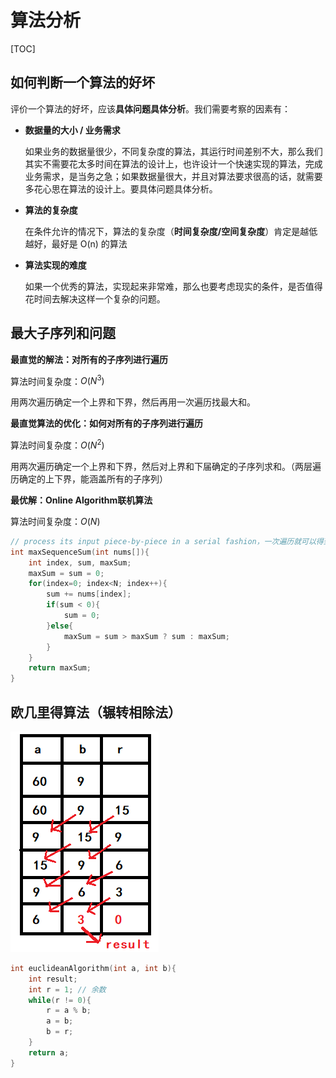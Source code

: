 # 算法分析

[TOC]

## 如何判断一个算法的好坏

评价一个算法的好坏，应该**具体问题具体分析**。我们需要考察的因素有：

* **数据量的大小 / 业务需求**

  如果业务的数据量很少，不同复杂度的算法，其运行时间差别不大，那么我们其实不需要花太多时间在算法的设计上，也许设计一个快速实现的算法，完成业务需求，是当务之急；如果数据量很大，并且对算法要求很高的话，就需要多花心思在算法的设计上。要具体问题具体分析。

* **算法的复杂度**

  在条件允许的情况下，算法的复杂度（**时间复杂度/空间复杂度**）肯定是越低越好，最好是 O(n) 的算法

* **算法实现的难度**

  如果一个优秀的算法，实现起来非常难，那么也要考虑现实的条件，是否值得花时间去解决这样一个复杂的问题。

## 最大子序列和问题

**最直觉的解法：对所有的子序列进行遍历**

算法时间复杂度：$O(N^3)​$

用两次遍历确定一个上界和下界，然后再用一次遍历找最大和。

**最直觉算法的优化：如何对所有的子序列进行遍历**

算法时间复杂度：$O(N^2)​$

用两次遍历确定一个上界和下界，然后对上界和下届确定的子序列求和。（两层遍历确定的上下界，能涵盖所有的子序列）

**最优解：Online Algorithm联机算法**

算法时间复杂度：$O(N)​$

```C
// process its input piece-by-piece in a serial fashion，一次遍历就可以得到结果的算法
int maxSequenceSum(int nums[]){
    int index, sum, maxSum;
    maxSum = sum = 0;
    for(index=0; index<N; index++){
        sum += nums[index];
        if(sum < 0){
            sum = 0;
        }else{
            maxSum = sum > maxSum ? sum : maxSum;
        }
    }
    return maxSum;
}
```

## 欧几里得算法（辗转相除法）

![辗转相除法](assets/1564714532993.png)

```C
int euclideanAlgorithm(int a, int b){
    int result;
    int r = 1; // 余数
    while(r != 0){
        r = a % b;
        a = b;
        b = r;
    }
    return a;
}
```

